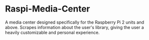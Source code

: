 # Raspi-Media-Center
A media center designed specifically for the Raspberry Pi 2 units and above. Scrapes information about the user's library, giving the user a heavily customizable and personal experience.
